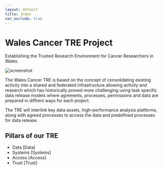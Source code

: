 ```yaml
---
layout: default
title: Index
nav_exclude: true
---
```


# Wales Cancer TRE Project

Establishing the Trusted Research Environment for Cancer Researchers in Wales.

![screenshot](assets/img/screenshot.png)

The Wales Cancer TRE is based on the concept of consolidating existing activity into a shared and federated infrastructure allowing activity and research which has historically proved more challenging using task specific data release models where agrements, processes, permissions and data are prepared in diffrent ways for each project.

The TRE will interlink key data assets, high-performance analysis platforms, along with agreed processes to access the data and predefined processes for data release.

## Pillars of our TRE

- Data [Data]
- Systems [Systems]
- Access [Access]
- Trust [Trust]
